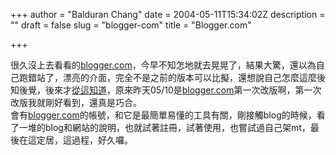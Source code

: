 +++
author = "Balduran Chang"
date = 2004-05-11T15:34:02Z
description = ""
draft = false
slug = "blogger-com"
title = "Blogger.com"

+++


很久沒上去看看的[blogger.com](http://www.blogger.com/ "blogger")，今早不知怎地就去晃晃了，結果大驚，還以為自己跑錯站了，漂亮的介面，完全不是之前的版本可以比擬，還想說自己怎麼這麼後知後覺，後來才[從這知道](http://feature.yam.com/articles/article.php?date=20040511 "BloggerUpdateNews")，原來昨天05/10是[blogger.com](http://www.blogger.com/ "blogger")第一次改版啊，第一次改版我就剛好看到，還真是巧合。  
 會有[blogger.com](http://www.blogger.com/ "blogger")的帳號，和它是最簡單易懂的工具有關，剛接觸blog的時候，看了一堆的blog和網站的說明，也就試著註冊，試著使用，也嘗試過自己架mt，最後在這定居，這過程，好久囉。

